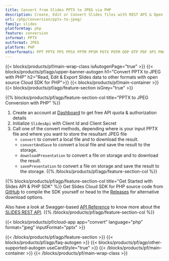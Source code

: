 ```yaml
---
title: Convert from Slides PPTX to JPEG via PHP 
description: Create, Edit or Convert Slides files with REST API & Open Source PHP SDK
url: /php/conversion/pptx-to-jpeg/
family: slides
platformtag: php
feature: conversion
informat: PPTX
outformat: JPEG
platform: PHP
otherformats: PPT PPTX PPS PPSX PPTM PPSM POTX POTM ODP OTP PDF XPS PNG BMP TIFF SVG HTML SWF
---
```


{{< blocks/products/pf/main-wrap-class isAutogenPage="true" >}}
{{< blocks/products/pf/agp/upper-banner-autogen h1="Convert PPTX to JPEG with PHP" h2="Read, Edit & Export Slides data to other formats with open source Cloud SDK for PHP">}}
{{< blocks/products/pf/main-container >}}
{{< blocks/products/pf/agp/feature-section isGrey="true" >}}

{{% blocks/products/pf/agp/feature-section-col title="PPTX to JPEG Conversion with PHP" %}}
1. Create an account at <a href="https://dashboard.aspose.cloud/">Dashboard</a> to get free API quota & authorization details
1. Initialize ```SlidesApi``` with Client Id and Client Secret
1. Call one of the convert methods, depending where is your input PPTX file and where you want to store the resultant JPEG file
    - ```convert``` to convert a local file and to download the result.
    - ```convertAndSave``` to convert a local file and save the result to the storage.
    - ```downloadPresentation``` to convert a file on storage and to download the result.
    - ```savePresentation``` to convert a file on storage and save the result to the storage.
{{% /blocks/products/pf/agp/feature-section-col %}}

{{% blocks/products/pf/agp/feature-section-col title="Get Started with Slides API & PHP SDK" %}}
Get Slides Cloud SDK for PHP source code from [GitHub](https://github.com/aspose-slides-cloud/aspose-slides-cloud-php) to compile the SDK yourself or head to the [Releases](https://releases.aspose.cloud/) for alternative download options. 

Also have a look at Swagger-based [API Reference](https://apireference.aspose.cloud/slides/) to know more about the [SLIDES REST API](https://products.aspose.cloud/slides/curl/).
{{% /blocks/products/pf/agp/feature-section-col %}}

{{< blocks/products/pf/cloud-app app="convert" language="php" format="jpeg" inputFormat="pptx" >}}

{{< /blocks/products/pf/agp/feature-section >}}
{{< blocks/products/pf/agp/faq-autogen >}}
{{< blocks/products/pf/agp/other-supported-autogen useCardStyle="true" >}}
{{< /blocks/products/pf/main-container >}}
{{< /blocks/products/pf/main-wrap-class >}}